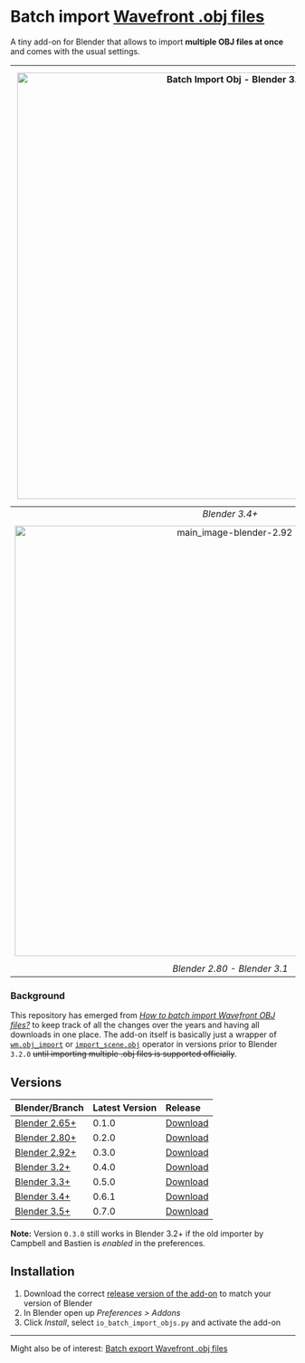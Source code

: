 # Batch import [Wavefront .obj files](https://en.wikipedia.org/wiki/Wavefront_.obj_file)

A tiny add-on for Blender that allows to import **multiple OBJ files at once** and comes with the usual settings. 

| <img width="754" alt="Batch Import Obj - Blender 3.4" src="https://user-images.githubusercontent.com/512368/195837831-969144c3-131e-44ef-afb7-7ccb3c370f88.png"> | <img width="771" alt="main_image-blender-3-2" src="https://user-images.githubusercontent.com/512368/180396256-1f927624-7046-4385-ad1a-1450f9582246.png"> | 
|:--:|:--:|
| *Blender 3.4+* | *Blender 3.2+* | 
| <img width="761" alt="main_image-blender-2.92" src="https://user-images.githubusercontent.com/512368/180400220-e96f1e7f-201f-4b33-bbe9-6e52c9b1bd7f.png"> | <img width="772" alt="main_image-blender-2.79" src="https://user-images.githubusercontent.com/512368/180402784-d1007731-054f-4380-aede-a5de8945c505.png">|
| *Blender 2.80 - Blender 3.1* | *Blender 2.65 - Blender 2.79* |

### Background

This repository has emerged from [*How to batch import Wavefront OBJ files?*](https://blender.stackexchange.com/q/5064) to keep track of all the changes over the years and having all downloads in one place. The add-on itself is basically just a wrapper of [`wm.obj_import`](https://docs.blender.org/api/current/bpy.ops.wm.html?highlight=obj_import#bpy.ops.wm.obj_import) or [`import_scene.obj`](https://docs.blender.org/api/blender_python_api_2_74_5/bpy.ops.import_scene.html?highlight=import_scene.obj#bpy.ops.import_scene.obj) operator in versions prior to Blender `3.2.0` ~~until importing multiple .obj files is supported officially~~.

## Versions

| Blender/Branch | Latest Version | Release | 
| :------ | :--- | :------ |
| [Blender 2.65+](../../tree/Blender-2.65+)      | 0.1.0 | [Download](../../releases/download/v0.1.0/io_batch_import_objs.py) |
| [Blender 2.80+](../../tree/Blender-2.80+)      | 0.2.0 | [Download](../../releases/download/v0.2.0/io_batch_import_objs.py) |
| [Blender 2.92+](../../tree/Blender-2.92+)      | 0.3.0 | [Download](../../releases/download/v0.3.0/io_batch_import_objs.py) |
| [Blender 3.2+](../../tree/Blender-3.2+)      | 0.4.0 | [Download](../../releases/download/v0.4.0/io_batch_import_objs.py) |
| [Blender 3.3+](../../tree/Blender-3.3+)      | 0.5.0 | [Download](../../releases/download/v0.5.0/io_batch_import_objs.py) |
| [Blender 3.4+](../../tree/Blender-3.4+)      | 0.6.1 | [Download](../../releases/download/v0.6.1/io_batch_import_objs.py) |
| [Blender 3.5+](../../tree/Blender-3.5+)      | 0.7.0 | [Download](../../releases/download/v0.7.0/io_batch_import_objs.py) |

<!-- [All Releases](../../releases/) -->

**Note:** Version `0.3.0` still works in Blender 3.2+ if the old importer by Campbell and Bastien is *enabled* in the preferences.

<!-- <img width="683" alt="old-obj-importer" src="https://user-images.githubusercontent.com/512368/180616318-3de16656-161d-437a-b3c1-a90627887181.png"> -->



## Installation

1. Download the correct [release version of the add-on](#Versions) to match your version of Blender
1. In Blender open up *Preferences > Addons*
1. Click *Install*, select `io_batch_import_objs.py` and activate the add-on

----
Might also be of interest: [Batch export Wavefront .obj files](https://github.com/p2or/blender-batch-export-wavefront-obj)
